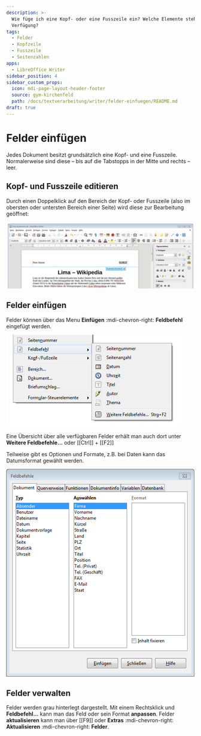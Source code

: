 ```yaml
---
description: >-
  Wie füge ich eine Kopf- oder eine Fusszeile ein? Welche Elemente stehen zur
  Verfügung?
tags:
  - Felder
  - Kopfzeile
  - Fusszeile
  - Seitenzahlen
apps:
  - LibreOffice Writer
sidebar_position: 4
sidebar_custom_props:
  icon: mdi-page-layout-header-footer
  source: gym-kirchenfeld
  path: /docs/textverarbeitung/writer/felder-einfuegen/README.md
draft: true
---
```


# Felder einfügen



Jedes Dokument besitzt grundsätzlich eine Kopf- und eine Fusszeile. Normalerweise sind diese – bis auf die Tabstopps in der Mitte und rechts – leer.

## Kopf- und Fusszeile editieren
Durch einen Doppelklick auf den Bereich der Kopf- oder Fusszeile (also im obersten oder untersten Bereich einer Seite) wird diese zur Bearbeitung geöffnet:

![Kopfzeile bearbeiten](./images/kopfzeile-bearbeiten.lo.png)


## Felder einfügen
Felder können über das Menu __Einfügen__ :mdi-chevron-right: __Feldbefehl__ eingefügt werden.

![Feldbefehl](./images/einfuegen-feld.lo.png)

Eine Übersicht über alle verfügbaren Felder erhält man auch dort unter __Weitere Feldbefehle…__ oder [[Ctrl]] + [[F2]]

Teilweise gibt es Optionen und Formate, z.B. bei Daten kann das Datumsformat gewählt werden.

![](./images/felder-einfuegen.lo.png)


## Felder verwalten
Felder werden grau hinterlegt dargestellt. Mit einem Rechtsklick und __Feldbefehl…__ kann man das Feld oder sein Format **anpassen**. Felder **aktualisieren** kann man  über [[F9]] oder __Extras__ :mdi-chevron-right: __Aktualisieren__ :mdi-chevron-right: __Felder__.
